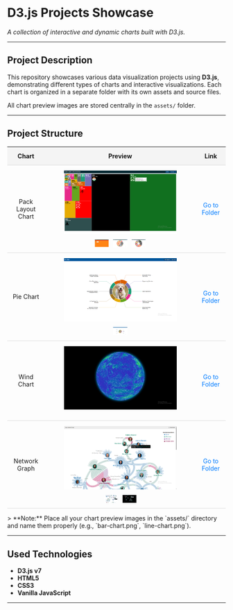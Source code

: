 # D3.js Projects Showcase

*A collection of interactive and dynamic charts built with D3.js.*

---

## Project Description

This repository showcases various data visualization projects using **D3.js**, demonstrating different types of charts and interactive visualizations. Each chart is organized in a separate folder with its own assets and source files.

All chart preview images are stored centrally in the `assets/` folder.

---

## Project Structure

<table style="width: 100%; border-collapse: collapse;">
  <thead>
    <tr>
      <th style="padding: 12px; text-align: center; border-bottom: 1px solid #ddd; background-color: #f4f4f4;">Chart</th>
      <th style="padding: 12px; text-align: center; border-bottom: 1px solid #ddd; background-color: #f4f4f4;">Preview</th>
      <th style="padding: 12px; text-align: center; border-bottom: 1px solid #ddd; background-color: #f4f4f4;">Link</th>
    </tr>
  </thead>
  <tbody>
    <tr>
      <td style="padding: 12px; text-align: center; border-bottom: 1px solid #ddd;">Pack Layout Chart</td>
      <td style="padding: 12px; text-align: center; border-bottom: 1px solid #ddd;">
        <img src="./assets/pack_layout_001_1.png" alt="Pack Layout Chart" style="width:80%; margin-bottom:10px;"><br>
        <div style="display: flex; justify-content: center; gap: 10px;">
          <img src="./assets/pack_layout_001_2.png" alt="Pack Layout Chart" style="width:10%;">
          <img src="./assets/pack_layout_001_3.png" alt="Pack Layout Chart" style="width:10%;">
          <img src="./assets/pack_layout_001_4.png" alt="Pack Layout Chart" style="width:10%;">
        </div>
      </td>
      <td style="padding: 12px; text-align: center; border-bottom: 1px solid #ddd;"><a href="./charts/pack_layout_001/" style="text-decoration: none; color: #007bff;">Go to Folder</a></td>
    </tr>
    <tr>
      <td style="padding: 12px; text-align: center; border-bottom: 1px solid #ddd;">Pie Chart</td>
      <td style="padding: 12px; text-align: center; border-bottom: 1px solid #ddd;">
        <img src="./assets/pie_chart_002_1.png" alt="Pie Chart" style="width:80%; margin-bottom:10px;"><br>
        <div style="display: flex; justify-content: center; gap: 10px;">
          <img src="./assets/pie_chart_002_2.png" alt="Pie Chart" style="width:10%;">
        </div>
      </td>
      <td style="padding: 12px; text-align: center; border-bottom: 1px solid #ddd;"><a href="./charts/pie_chart_002/" style="text-decoration: none; color: #007bff;">Go to Folder</a></td>
    </tr>
    <tr>
      <td style="padding: 12px; text-align: center; border-bottom: 1px solid #ddd;">Wind Chart</td>
      <td style="padding: 12px; text-align: center; border-bottom: 1px solid #ddd;">
        <img src="./assets/wind_chart_003.png" alt="Wind Chart" style="width:80%; margin-bottom:10px;"><br>
      </td>
      <td style="padding: 12px; text-align: center; border-bottom: 1px solid #ddd;"><a href="./charts/wind_chart_003/" style="text-decoration: none; color: #007bff;">Go to Folder</a></td>
    </tr>
    <tr>
      <td style="padding: 12px; text-align: center; border-bottom: 1px solid #ddd;">Network Graph</td>
      <td style="padding: 12px; text-align: center; border-bottom: 1px solid #ddd;">
        <img src="./assets/network_graph_004_1.png" alt="Network graph" style="width:80%; margin-bottom:10px;"><br>
        <div style="display: flex; justify-content: center; gap: 10px;">
          <img src="./assets/network_graph_004_2.png" alt="Network graph" style="width:10%;">
        <img src="./assets/network_graph_004_3.png" alt="Network graph" style="width:10%;">
        </div>
      </td>
      <td style="padding: 12px; text-align: center; border-bottom: 1px solid #ddd;"><a href="./charts/network_graph_004/" style="text-decoration: none; color: #007bff;">Go to Folder</a></td>
    </tr>

  </tbody>
</table>
> **Note:** Place all your chart preview images in the `assets/` directory and name them properly (e.g., `bar-chart.png`, `line-chart.png`).

---

## Used Technologies

* **D3.js v7**
* **HTML5**
* **CSS3**
* **Vanilla JavaScript**

---
